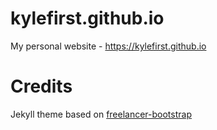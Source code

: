 # kylefirst.github.io
My personal website - https://kylefirst.github.io

# Credits
Jekyll theme based on [freelancer-bootstrap](https://github.com/jeromelachaud/freelancer-theme)
